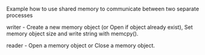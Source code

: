 Example how to use shared memory to communicate between two separate processes

writer - Create a new memory object (or Open if object already exist), Set memory object size and write string with memcpy(). 

reader - Open a memory object or Close a memory object. 